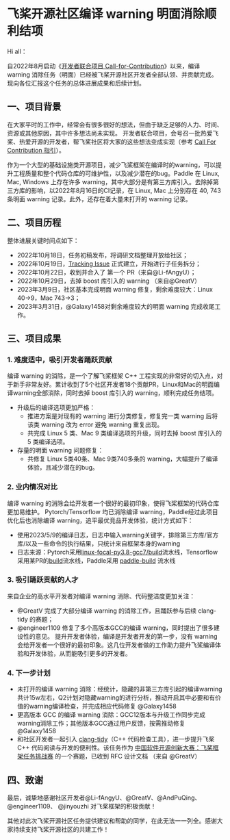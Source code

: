 # 飞桨开源社区编译 warning 明面消除顺利结项

Hi all：

自2022年8月启动《[开发者联合项目 Call-for-Contribution](../)》以来，编译 warning 消除任务（明面）已经被飞桨开源社区开发者全部认领、并贡献完成。现向各位汇报这个任务的总体进展成果和后续计划。

## 一、项目背景
在大家平时的工作中，经常会有很多很好的想法，但由于缺乏足够的人力、时间、资源或其他原因，其中许多想法尚未实现。 开发者联合项目，会号召一批热爱飞桨、热爱开源的开发者，帮飞桨社区将大家的这些想法变成实现（参考 [Call For Contribution 指引](../guide-to-call-for-contribution_cn.md)）。

作为一个大型的基础设施类开源项目，减少飞桨框架在编译时的warning，可以提升工程质量和整个代码仓库的可维护性，以及减少潜在的bug。Paddle 在 Linux, Mac, Windows 上存在许多 warning，其中大部分是有第三方库引入。去除掉第三方库的影响，以2022年8月16日的CI记录，在 Linux, Mac 上分别存在 40, 743 条明面 warning 记录。此外，还存在着大量未打开的 warning 记录。

## 二、项目历程

整体进展关键时间点如下：

* 2022年10月18日，任务初稿发布，将调研文档整理开放给社区；
* 2022年10月19日，[Tracking Issue]( https://github.com/PaddlePaddle/Paddle/issues/47143 ) 正式建立，开始进行子任务拆分；
* 2022年10月22日，收到并合入了 第一个 PR（来自@Li-fAngyU）；
* 2022年10月29日，去掉 boost 库引入的 warning （来自@GreatV）
* 2023年3月9日，社区基本完成明面 warning 修复，剩余难度较大：Linux 40->9，Mac 743->3；
* 2023年3月31日，@Galaxy1458对剩余难度较大的明面 warning 完成收尾工作。

## 三、项目成果

### 1. 难度适中，吸引开发者踊跃贡献

编译 warning 的消除，是一个了解飞桨框架 C++ 工程实现的非常好的切入点，对于新手非常友好。累计收到了5个社区开发者18个贡献PR，Linux和Mac的明面编译warning全部消除，同时去掉 boost 库引入的 warning，顺利完成任务结项。
* 升级后的编译选项更加严格：
  * 推进方案是对现有的 warning 进行分类修复，修复完一类 warning 后将该类 warning 改为 error 避免 warning 重复出现。
  * 共完成 Linux 5 类、Mac 9 类编译选项的升级，同时去掉 boost 库引入的 5 类编译选项。
* 存量的明面 warning 问题修复：
  * 共修复 Linux 5类40条、Mac 9类740多条的 warning，大幅提升了编译体验，且减少潜在的bug。

### 2. 业内情况对比

编译 warning 的消除会给开发者一个很好的最初印象，使得飞桨框架的代码仓库更加易维护。 Pytorch/Tensorflow 均已消除编译 warning，Paddle经过此项目优化后也消除编译 warning，追平最优竞品开发体验，统计方式如下：
* 使用2023/5/9的编译日志，日志中输入warning关键字，排除第三方库/官方库/以及一些命令的执行结果，只统计来自框架本身的warning
* 日志来源：Pytorch采用[linux-focal-py3.8-gcc7/build](https://github.com/pytorch/pytorch/actions/runs/4921546779/jobs/8791485285?pr=100937#logs)流水线，Tensorflow采用某PR的[build](https://github.com/tensorflow/tensorflow/actions/runs/4630586231/jobs/8236855944?pr=60259)流水线，Paddle采用 [paddle-build](https://xly.bce.baidu.com/paddlepaddle/paddle/newipipe/detail/8391630/job/22689352) 流水线
### 3. 吸引踊跃贡献的人才

来自企业的高水平开发者对编译 warning 消除、代码整洁度更加关注：
* @GreatV 完成了大部分编译 warning 的消除工作，且踊跃参与后续 clang-tidy 的赛题；
* @engineer1109 修复了多个高版本GCC的编译 warning，同时提出了很多建设性的意见。
提升开发者体验，编译是开发者开发的第一步，没有 warning 会给开发者一个很好的最初印象。这几位开发者做的工作助力提升飞桨编译体验和开发体验，从而能吸引更多的开发者。

### 4. 下一步计划

* 未打开的编译 warning 消除：经统计，隐藏的非第三方库引起的编译warning 共计15w左右，Q2计划对隐藏warning的进行分析，推动开启其中必要和有价值的warning编译检查，并完成相应代码修复 @Galaxy1458 
* 更高版本 GCC 的编译 warning 消除：GCC12版本与升级工作同步完成warning消除工作；其他版本GCC通过用户反馈，按需推动修复 @Galaxy1458
* 和社区开发者一起引入 [clang-tidy](https://github.com/PaddlePaddle/community/blob/master/pfcc/call-for-contributions/code_style/code_style_clang_tidy.md)（C++ 代码检查工具），进一步提升飞桨 C++ 代码阅读与开发的便利性。该任务作为 [中国软件开源创新大赛：飞桨框架任务挑战赛](https://github.com/PaddlePaddle/Paddle/issues/53172#paddlepaddle04) 的一个赛题，已收到 RFC 设计文档 （来自 @GreatV）

## 四、致谢
最后，诚挚地感谢社区开发者@Li-fAngyU、@GreatV、@AndPuQing、@engineer1109、 @jinyouzhi 对飞桨框架的积极贡献！

其他对此次飞桨开源社区任务提供建议和帮助的同学，在此无法一一列全。感谢大家持续支持飞桨开源社区的共建工作！
